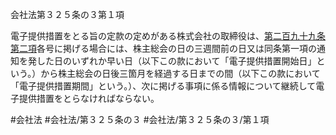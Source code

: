 会社法第３２５条の３第１項

電子提供措置をとる旨の定款の定めがある株式会社の取締役は、[第二百九十九条第二項](会社法＿＿＿＿第２９９条第２項)各号に掲げる場合には、株主総会の日の三週間前の日又は同条第一項の通知を発した日のいずれか早い日（以下この款において「電子提供措置開始日」という。）から株主総会の日後三箇月を経過する日までの間（以下この款において「電子提供措置期間」という。）、次に掲げる事項に係る情報について継続して電子提供措置をとらなければならない。

#会社法
#会社法/第３２５条の３
#会社法/第３２５条の３/第１項

